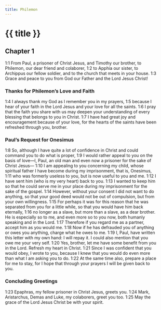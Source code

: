 ```yaml
---
title: Philemon
---
```


# {{ title }}

## Chapter 1

<a name="1:1">1:1</a> From Paul, a prisoner of Christ Jesus, and Timothy our brother, to Philemon, our dear friend and colaborer, <a name="1:2">1:2</a> to Apphia our sister, to Archippus our fellow soldier, and to the church that meets in your house. <a name="1:3">1:3</a> Grace and peace to you from God our Father and the Lord Jesus Christ!

### Thanks for Philemon’s Love and Faith

<a name="1:4">1:4</a> I always thank my God as I remember you in my prayers, <a name="1:5">1:5</a> because I hear of your faith in the Lord Jesus and your love for all the saints. <a name="1:6">1:6</a> I pray that the faith you share with us may deepen your understanding of every blessing that belongs to you in Christ. <a name="1:7">1:7</a> I have had great joy and encouragement because of your love, for the hearts of the saints have been refreshed through you, brother.

### Paul’s Request for Onesimus

<a name="1:8">1:8</a> So, although I have quite a lot of confidence in Christ and could command you to do what is proper, <a name="1:9">1:9</a> I would rather appeal to you on the basis of love—I, Paul, an old man and even now a prisoner for the sake of Christ Jesus— <a name="1:10">1:10</a> I am appealing to you concerning my child, whose spiritual father I have become during my imprisonment, that is, Onesimus, <a name="1:11">1:11</a> who was formerly useless to you, but is now useful to you and me. <a name="1:12">1:12</a> I have sent him (who is my very heart) back to you. <a name="1:13">1:13</a> I wanted to keep him so that he could serve me in your place during my imprisonment for the sake of the gospel. <a name="1:14">1:14</a> However, without your consent I did not want to do anything, so that your good deed would not be out of compulsion, but from your own willingness. <a name="1:15">1:15</a> For perhaps it was for this reason that he was separated from you for a little while, so that you would have him back eternally, <a name="1:16">1:16</a> no longer as a slave, but more than a slave, as a dear brother. He is especially so to me, and even more so to you now, both humanly speaking and in the Lord. <a name="1:17">1:17</a> Therefore if you regard me as a partner, accept him as you would me. <a name="1:18">1:18</a> Now if he has defrauded you of anything or owes you anything, charge what he owes to me. <a name="1:19">1:19</a> I, Paul, have written this letter with my own hand: I will repay it. I could also mention that you owe me your very self. <a name="1:20">1:20</a> Yes, brother, let me have some benefit from you in the Lord. Refresh my heart in Christ. <a name="1:21">1:21</a> Since I was confident that you would obey, I wrote to you, because I knew that you would do even more than what I am asking you to do. <a name="1:22">1:22</a> At the same time also, prepare a place for me to stay, for I hope that through your prayers I will be given back to you.

### Concluding Greetings

<a name="1:23">1:23</a> Epaphras, my fellow prisoner in Christ Jesus, greets you. <a name="1:24">1:24</a> Mark, Aristarchus, Demas and Luke, my colaborers, greet you too. <a name="1:25">1:25</a> May the grace of the Lord Jesus Christ be with your spirit.